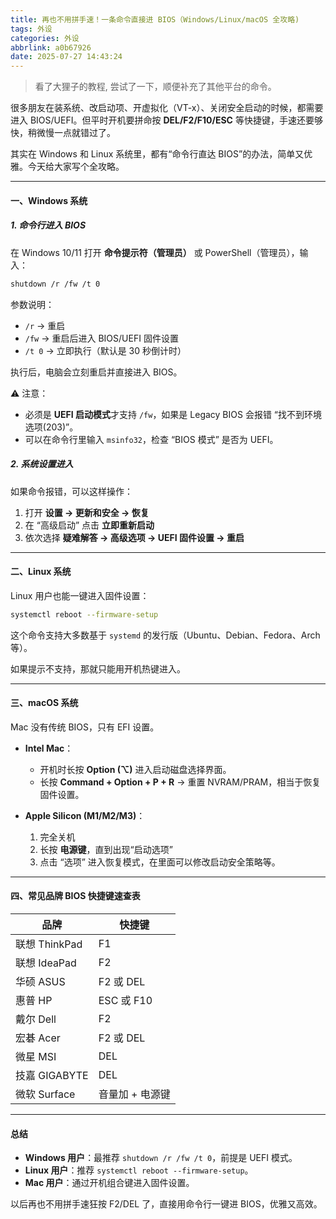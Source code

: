 ```yaml
---
title: 再也不用拼手速！一条命令直接进 BIOS（Windows/Linux/macOS 全攻略)
tags: 外设
categories: 外设
abbrlink: a0b67926
date: 2025-07-27 14:43:24
---
```


> 看了大狸子的教程, 尝试了一下，顺便补充了其他平台的命令。

很多朋友在装系统、改启动项、开虚拟化（VT-x）、关闭安全启动的时候，都需要进入 BIOS/UEFI。但平时开机要拼命按 **DEL/F2/F10/ESC** 等快捷键，手速还要够快，稍微慢一点就错过了。

<!--more-->

其实在 Windows 和 Linux 系统里，都有“命令行直达 BIOS”的办法，简单又优雅。今天给大家写个全攻略。

---

#### 一、Windows 系统

##### 1. 命令行进入 BIOS

在 Windows 10/11 打开 **命令提示符（管理员）** 或 PowerShell（管理员），输入：

```bash
shutdown /r /fw /t 0
```

参数说明：

- `/r` → 重启
- `/fw` → 重启后进入 BIOS/UEFI 固件设置
- `/t 0` → 立即执行（默认是 30 秒倒计时）

执行后，电脑会立刻重启并直接进入 BIOS。

⚠️ 注意：

- 必须是 **UEFI 启动模式**才支持 `/fw`，如果是 Legacy BIOS 会报错 “找不到环境选项(203)”。
- 可以在命令行里输入 `msinfo32`，检查 “BIOS 模式” 是否为 UEFI。

##### 2. 系统设置进入

如果命令报错，可以这样操作：

1. 打开 **设置 → 更新和安全 → 恢复**
2. 在 “高级启动” 点击 **立即重新启动**
3. 依次选择 **疑难解答 → 高级选项 → UEFI 固件设置 → 重启**

---

#### 二、Linux 系统

Linux 用户也能一键进入固件设置：

```bash
systemctl reboot --firmware-setup
```

这个命令支持大多数基于 `systemd` 的发行版（Ubuntu、Debian、Fedora、Arch 等）。

如果提示不支持，那就只能用开机热键进入。

---

#### 三、macOS 系统

Mac 没有传统 BIOS，只有 EFI 设置。

- **Intel Mac**：

  - 开机时长按 **Option (⌥)** 进入启动磁盘选择界面。
  - 长按 **Command + Option + P + R** → 重置 NVRAM/PRAM，相当于恢复固件设置。

- **Apple Silicon (M1/M2/M3)**：

  1. 完全关机
  2. 长按 **电源键**，直到出现“启动选项”
  3. 点击 “选项” 进入恢复模式，在里面可以修改启动安全策略等。

---

#### 四、常见品牌 BIOS 快捷键速查表

| 品牌          | 快捷键          |
| ------------- | --------------- |
| 联想 ThinkPad | F1              |
| 联想 IdeaPad  | F2              |
| 华硕 ASUS     | F2 或 DEL       |
| 惠普 HP       | ESC 或 F10      |
| 戴尔 Dell     | F2              |
| 宏碁 Acer     | F2 或 DEL       |
| 微星 MSI      | DEL             |
| 技嘉 GIGABYTE | DEL             |
| 微软 Surface  | 音量加 + 电源键 |

---

#### 总结

- **Windows 用户**：最推荐 `shutdown /r /fw /t 0`，前提是 UEFI 模式。
- **Linux 用户**：推荐 `systemctl reboot --firmware-setup`。
- **Mac 用户**：通过开机组合键进入固件设置。

以后再也不用拼手速狂按 F2/DEL 了，直接用命令行一键进 BIOS，优雅又高效。
